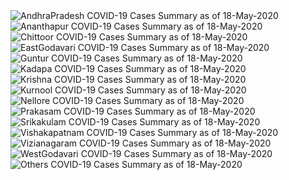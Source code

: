 
<img src="https://deepuhub.github.io/COVID-19/GraphsGenerated/18-May-2020/AndhraPradesh_18-May-2020.jpg" alt="AndhraPradesh COVID-19 Cases Summary as of 18-May-2020">
 <br>										  
<img src="https://deepuhub.github.io/COVID-19/GraphsGenerated/18-May-2020/Ananthapur_18-May-2020.jpg" alt="Ananthapur COVID-19 Cases Summary as of 18-May-2020">
 <br>										  
<img src="https://deepuhub.github.io/COVID-19/GraphsGenerated/18-May-2020/Chittoor_18-May-2020.jpg" alt="Chittoor COVID-19 Cases Summary as of 18-May-2020">
 <br>										  
<img src="https://deepuhub.github.io/COVID-19/GraphsGenerated/18-May-2020/EastGodavari_18-May-2020.jpg" alt="EastGodavari COVID-19 Cases Summary as of 18-May-2020">
 <br>										  
<img src="https://deepuhub.github.io/COVID-19/GraphsGenerated/18-May-2020/Guntur_18-May-2020.jpg" alt="Guntur COVID-19 Cases Summary as of 18-May-2020">
 <br>										  
<img src="https://deepuhub.github.io/COVID-19/GraphsGenerated/18-May-2020/Kadapa_18-May-2020.jpg" alt="Kadapa COVID-19 Cases Summary as of 18-May-2020">
 <br>										  
<img src="https://deepuhub.github.io/COVID-19/GraphsGenerated/18-May-2020/Krishna_18-May-2020.jpg" alt="Krishna COVID-19 Cases Summary as of 18-May-2020">
 <br>										  
<img src="https://deepuhub.github.io/COVID-19/GraphsGenerated/18-May-2020/Kurnool_18-May-2020.jpg" alt="Kurnool COVID-19 Cases Summary as of 18-May-2020">
 <br>										  
<img src="https://deepuhub.github.io/COVID-19/GraphsGenerated/18-May-2020/Nellore_18-May-2020.jpg" alt="Nellore COVID-19 Cases Summary as of 18-May-2020">
 <br>										  
<img src="https://deepuhub.github.io/COVID-19/GraphsGenerated/18-May-2020/Prakasam_18-May-2020.jpg" alt="Prakasam COVID-19 Cases Summary as of 18-May-2020">
 <br>										  
<img src="https://deepuhub.github.io/COVID-19/GraphsGenerated/18-May-2020/Srikakulam_18-May-2020.jpg" alt="Srikakulam COVID-19 Cases Summary as of 18-May-2020">
 <br>										  
<img src="https://deepuhub.github.io/COVID-19/GraphsGenerated/18-May-2020/Vishakapatnam_18-May-2020.jpg" alt="Vishakapatnam COVID-19 Cases Summary as of 18-May-2020">
 <br>										  
<img src="https://deepuhub.github.io/COVID-19/GraphsGenerated/18-May-2020/Vizianagaram_18-May-2020.jpg" alt="Vizianagaram COVID-19 Cases Summary as of 18-May-2020">
 <br>										  
<img src="https://deepuhub.github.io/COVID-19/GraphsGenerated/18-May-2020/WestGodavari_18-May-2020.jpg" alt="WestGodavari COVID-19 Cases Summary as of 18-May-2020">
 <br>
 <img src="https://deepuhub.github.io/COVID-19/GraphsGenerated/18-May-2020/Others_18-May-2020.jpg" alt="Others COVID-19 Cases Summary as of 18-May-2020">
 <br>

